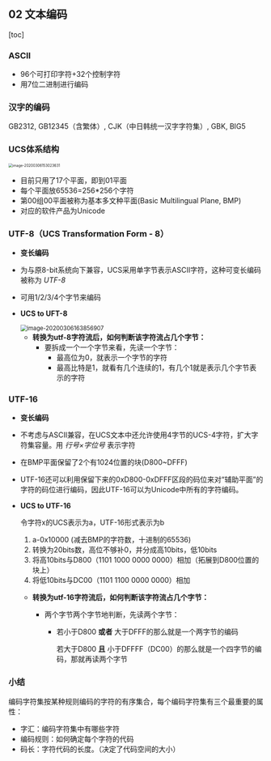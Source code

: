 ## 02 文本编码

[toc]

### ASCII

+ 96个可打印字符+32个控制字符
+ 用7位二进制进行编码

### 汉字的编码

GB2312, GB12345（含繁体）, CJK（中日韩统一汉字字符集）,  GBK, BIG5

### UCS体系结构

<img src="C:\Users\lenovo\AppData\Roaming\Typora\typora-user-images\image-20200306153023631.png" alt="image-20200306153023631" style="zoom:50%;" />

+ 目前只用了17个平面，即到01平面
+ 每个平面放65536=256*256个字符
+ 第00组00平面被称为基本多文种平面(Basic Multilingual Plane, BMP)
+ 对应的软件产品为Unicode

### UTF-8（UCS Transformation Form - 8）

+  **变长编码**

+  为与原8-bit系统向下兼容，UCS采用单字节表示ASCII字符，这种可变长编码被称为 *UTF-8*

+  可用1/2/3/4个字节来编码

+ **UCS to UFT-8**

  <img src="C:\Users\lenovo\AppData\Roaming\Typora\typora-user-images\image-20200306163856907.png" alt="image-20200306163856907" style="zoom:80%;" />
  
  + **转换为utf-8字符流后，如何判断该字符流占几个字节：**
    + 要拆成一个一个字节来看，先读一个字节：
      + 最高位为0，就表示一个字节的字符
      + 最高比特是1，就看有几个连续的1，有几个1就是表示几个字节表示的字符

### UTF-16

+ **变长编码**

+ 不考虑与ASCII兼容，在UCS文本中还允许使用4字节的UCS-4字符，扩大字符集容量。用 *行号×字位号* 表示字符

+ 在BMP平面保留了2个有1024位置的块(D800~DFFF)

+ UTF-16还可以利用保留下来的0xD800-0xDFFF区段的码位来对“辅助平面”的字符的码位进行编码，因此UTF-16可以为Unicode中所有的字符编码。

+ **UCS to UTF-16**

  令字符x的UCS表示为a，UTF-16形式表示为b

  1. a-0x10000	(减去BMP的字符数，十进制的65536)
  2. 转换为20bits数，高位不够补0，并分成高10bits，低10bits
  3. 将高10bits与D800（1101 1000 0000 0000）相加（拓展到D800位置的块上）
  4. 将低10bits与DC00（1101 1100 0000 0000）相加
  
  + **转换为utf-16字符流后，如何判断该字符流占几个字节：**
  
    + 两个字节两个字节地判断，先读两个字节：
  
      + 若小于D800 **或者** 大于DFFF的那么就是一个两字节的编码
  
        若大于D800 **且** 小于DFFFF（DC00）的那么就是一个四字节的编码，那就再读两个字节

### 小结

编码字符集按某种规则编码的字符的有序集合，每个编码字符集有三个最重要的属性：

+ 字汇：编码字符集中有哪些字符
+ 编码规则：如何确定每个字符的代码
+ 码长：字符代码的长度。（决定了代码空间的大小）